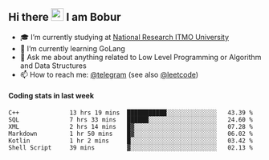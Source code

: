 ## Hi there <img src="https://media.giphy.com/media/hvRJCLFzcasrR4ia7z/giphy.gif" width="25px"> I am Bobur

- :mortar_board: I’m currently studying at [National Research ITMO University](https://itmo.ru/)
- :seedling: I’m currently learning GoLang
- :speech_balloon: Ask me about anything related to Low Level Programming or Algorithm and Data Structures
- :mailbox: How to reach me: [@telegram](https://t.me/bobur_zakirov) (see also [@leetcode](https://leetcode.com/insanis/))      

#### Coding stats in last week

<!--START_SECTION:waka-->

```text
C++              13 hrs 19 mins  ███████████░░░░░░░░░░░░░░   43.39 %
SQL              7 hrs 33 mins   ██████░░░░░░░░░░░░░░░░░░░   24.60 %
XML              2 hrs 14 mins   █▓░░░░░░░░░░░░░░░░░░░░░░░   07.28 %
Markdown         1 hr 50 mins    █▓░░░░░░░░░░░░░░░░░░░░░░░   06.02 %
Kotlin           1 hr 2 mins     █░░░░░░░░░░░░░░░░░░░░░░░░   03.42 %
Shell Script     39 mins         ▓░░░░░░░░░░░░░░░░░░░░░░░░   02.13 %
```

<!--END_SECTION:waka-->
